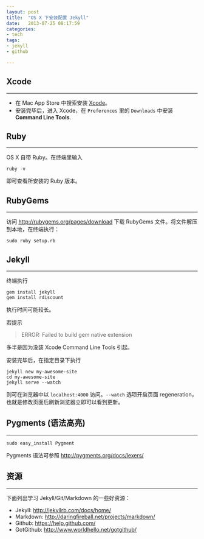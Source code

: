 ```yaml
---
layout: post
title:  "OS X 下安装配置 Jekyll"
date:   2013-07-25 08:17:59
categories: 
- tech 
tags:
- jekyll
- github

---
```


## Xcode
---
* 在 Mac App Store 中搜索安装 [Xcode](https://developer.apple.com/xcode/‎)。
* 安装完毕后，进入 Xcode，在 `Preferences` 里的 `Downloads` 中安装 **Command Line Tools**.


## Ruby
---
OS X 自带 Ruby。在终端里输入

	ruby -v
	
即可查看所安装的 Ruby 版本。


## RubyGems
---
访问 <http://rubygems.org/pages/download> 下载 RubyGems 文件。将文件解压到本地，在终端执行：

	sudo ruby setup.rb


## Jekyll
---
终端执行

	gem install jekyll
	gem install rdiscount

执行时间可能较长。

若提示
>ERROR: Failed to build gem native extension

多半是因为没装 Xcode Command Line Tools 引起。

安装完毕后，在指定目录下执行

	jekyll new my-awesome-site
	cd my-awesome-site
	jekyll serve --watch
	
则可在浏览器中以 `localhost:4000` 访问。`--watch` 选项开启页面 regeneration，也就是修改页面后刷新浏览器立即可以看到更新。


## Pygments (语法高亮)
---
	sudo easy_install Pygment
	
Pygments 语法可参照 <http://pygments.org/docs/lexers/>


## 资源
---
下面列出学习 Jekyll/Git/Markdown 的一些好资源：

* Jekyll: <http://jekyllrb.com/docs/home/>
* Markdown: <http://daringfireball.net/projects/markdown/>
* Github: <https://help.github.com/>
* GotGithub: <http://www.worldhello.net/gotgithub/>
